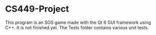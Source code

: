 # CS449-Project
This program is an SOS game made with the Qt 6 GUI framework using C++. It is not finished yet.
The Tests folder contains various unit tests.
